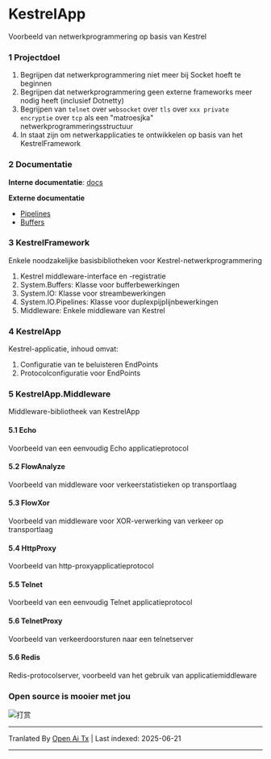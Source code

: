 # KestrelApp
Voorbeeld van netwerkprogrammering op basis van Kestrel

### 1 Projectdoel
1. Begrijpen dat netwerkprogrammering niet meer bij Socket hoeft te beginnen
2. Begrijpen dat netwerkprogrammering geen externe frameworks meer nodig heeft (inclusief Dotnetty)
3. Begrijpen van `telnet` over `websocket` over `tls` over `xxx private encryptie` over `tcp` als een "matroesjka" netwerkprogrammeringsstructuur
4. In staat zijn om netwerkapplicaties te ontwikkelen op basis van het KestrelFramework

### 2 Documentatie
**Interne documentatie**: [docs](docs)

**Externe documentatie**
* [Pipelines](https://learn.microsoft.com/zh-cn/dotnet/standard/io/pipelines)
* [Buffers](https://learn.microsoft.com/zh-cn/dotnet/standard/io/buffers)

### 3 KestrelFramework
Enkele noodzakelijke basisbibliotheken voor Kestrel-netwerkprogrammering
1. Kestrel middleware-interface en -registratie
2. System.Buffers: Klasse voor bufferbewerkingen
3. System.IO: Klasse voor streambewerkingen
4. System.IO.Pipelines: Klasse voor duplexpijplijnbewerkingen
5. Middleware: Enkele middleware van Kestrel

### 4 KestrelApp
Kestrel-applicatie, inhoud omvat:
1. Configuratie van te beluisteren EndPoints
2. Protocolconfiguratie voor EndPoints

### 5 KestrelApp.Middleware
Middleware-bibliotheek van KestrelApp
#### 5.1 Echo
Voorbeeld van een eenvoudig Echo applicatieprotocol

#### 5.2 FlowAnalyze
Voorbeeld van middleware voor verkeerstatistieken op transportlaag

#### 5.3 FlowXor
Voorbeeld van middleware voor XOR-verwerking van verkeer op transportlaag

#### 5.4 HttpProxy
Voorbeeld van http-proxyapplicatieprotocol

#### 5.5 Telnet
Voorbeeld van een eenvoudig Telnet applicatieprotocol

#### 5.6 TelnetProxy
Voorbeeld van verkeerdoorsturen naar een telnetserver

#### 5.6 Redis
Redis-protocolserver, voorbeeld van het gebruik van applicatiemiddleware

### Open source is mooier met jou
![打赏](https://raw.githubusercontent.com/xljiulang/KestrelApp/master/reward.png)

---

Tranlated By [Open Ai Tx](https://github.com/OpenAiTx/OpenAiTx) | Last indexed: 2025-06-21

---